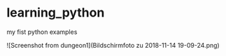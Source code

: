 # learning_python
my fist python examples

![Screenshot from dungeon1](Bildschirmfoto zu 2018-11-14 19-09-24.png)
